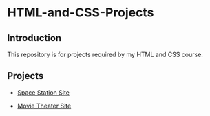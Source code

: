 # HTML-and-CSS-Projects
## Introduction
This repository is for projects required by my HTML and CSS course.
## Projects
* [Space Station Site](./Basic_HTML_and_CSS/Project/Index.html)

* [Movie Theater Site](./bootstrap4_project/academy_cinemas.html)